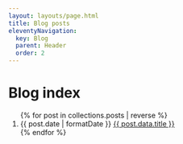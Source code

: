 ```yaml
---
layout: layouts/page.html
title: Blog posts
eleventyNavigation:
  key: Blog
  parent: Header
  order: 2
---
```


# Blog index

<ol class="flex gap-4 flex-col">
{% for post in collections.posts | reverse %}
  <li class="grid">
    <time dateTime="{{post.date | formatDate }}">{{ post.date | formatDate }}</time>
    <a href="{{post.url}}" class="hover:underline">{{ post.data.title }}</a>
  </li>
{% endfor %}
</ol>
